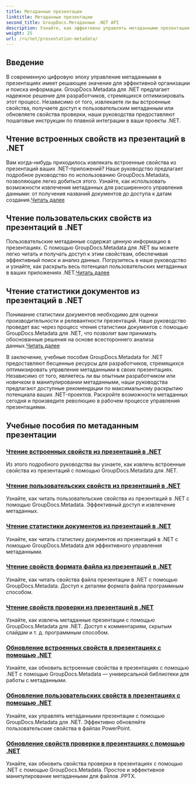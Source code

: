 ```yaml
---
title: Метаданные презентации
linktitle: Метаданные презентации
second_title: GroupDocs.Метаданные .NET API
description: Узнайте, как эффективно управлять метаданными презентации в .NET, используя учебные пособия GroupDocs.Metadata. С легкостью получайте доступ к встроенным и настраиваемым свойствам.
weight: 25
url: /ru/net/presentation-metadata/
---
```

## Введение

В современную цифровую эпоху управление метаданными в презентациях имеет решающее значение для эффективной организации и поиска информации. GroupDocs.Metadata для .NET предлагает надежное решение для разработчиков, стремящихся оптимизировать этот процесс. Независимо от того, извлекаете ли вы встроенные свойства, получаете доступ к пользовательским метаданным или обновляете свойства проверки, наши руководства предоставляют пошаговые инструкции по плавной интеграции в ваши проекты .NET.

## Чтение встроенных свойств из презентаций в .NET

 Вам когда-нибудь приходилось извлекать встроенные свойства из презентаций ваших .NET-приложений? Наше руководство предлагает подробное руководство по использованию GroupDocs.Metadata, позволяющее легко добиться этого. Узнайте, как использовать возможности извлечения метаданных для расширенного управления данными: от получения названий документов до доступа к датам создания.[Читать далее](./read-built-in-properties-presentations/)

## Чтение пользовательских свойств из презентаций в .NET

Пользовательские метаданные содержат ценную информацию в презентациях. С помощью GroupDocs.Metadata для .NET вы можете легко читать и получать доступ к этим свойствам, обеспечивая эффективный поиск и анализ данных. Погрузитесь в наше руководство и узнайте, как раскрыть весь потенциал пользовательских метаданных в ваших приложениях .NET.[Читать далее](./read-custom-properties-presentations/)

## Чтение статистики документов из презентаций в .NET

 Понимание статистики документов необходимо для оценки производительности и релевантности презентаций. Наше руководство проведет вас через процесс чтения статистики документов с помощью GroupDocs.Metadata для .NET, что позволит вам принимать обоснованные решения на основе всестороннего анализа данных.[Читать далее](./read-document-statistics-presentations/)

В заключение, учебные пособия GroupDocs.Metadata for .NET предоставляют бесценные ресурсы для разработчиков, стремящихся оптимизировать управление метаданными в своих презентациях. Независимо от того, являетесь ли вы опытным разработчиком или новичком в манипулировании метаданными, наши руководства предлагают доступные рекомендации по максимальному раскрытию потенциала ваших .NET-проектов. Раскройте возможности метаданных сегодня и произведите революцию в рабочем процессе управления презентациями.

## Учебные пособия по метаданным презентации
### [Чтение встроенных свойств из презентаций в .NET](./read-built-in-properties-presentations/)
Из этого подробного руководства вы узнаете, как извлечь встроенные свойства из презентаций с помощью GroupDocs.Metadata для .NET.
### [Чтение пользовательских свойств из презентаций в .NET](./read-custom-properties-presentations/)
Узнайте, как читать пользовательские свойства из презентаций в .NET с помощью GroupDocs.Metadata. Эффективный доступ и извлечение метаданных.
### [Чтение статистики документов из презентаций в .NET](./read-document-statistics-presentations/)
Узнайте, как читать статистику документов из презентаций в .NET с помощью GroupDocs.Metadata для эффективного управления метаданными.
### [Чтение свойств формата файла из презентаций в .NET](./read-file-format-properties-presentations/)
Узнайте, как читать свойства файла презентации в .NET с помощью GroupDocs.Metadata. Доступ к деталям формата файла программным способом.
### [Чтение свойств проверки из презентаций в .NET](./read-inspection-properties-presentations/)
Узнайте, как извлечь метаданные презентации с помощью GroupDocs.Metadata для .NET. Доступ к комментариям, скрытым слайдам и т. д. программным способом.
### [Обновление встроенных свойств в презентациях с помощью .NET](./update-built-in-properties-presentations/)
Узнайте, как обновить встроенные свойства в презентациях с помощью .NET с помощью GroupDocs.Metadata — универсальной библиотеки для работы с метаданными.
### [Обновление пользовательских свойств в презентациях с помощью .NET](./update-custom-properties-presentations/)
Узнайте, как управлять метаданными презентации с помощью GroupDocs.Metadata для .NET. Эффективно обновляйте пользовательские свойства в файлах PowerPoint.
### [Обновление свойств проверки в презентациях с помощью .NET](./update-inspection-properties-presentations/)
Узнайте, как обновить свойства проверки в презентациях с помощью .NET с помощью GroupDocs.Metadata. Простое и эффективное манипулирование метаданными для файлов .PPTX.